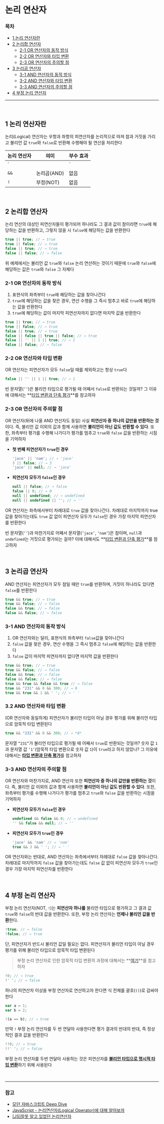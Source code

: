 # 논리 연산자

### 목차

- [1 논리 연산자란](#1-논리-연산자란)
- [2 논리합 연산자](#2-논리합-연산자)
  - [2-1 OR 연산자의 동작 방식](#2-1-OR-연산자의-동작-방식)
  - [2-2 OR 연산자와 타입 변환](#2-2-OR-연산자와-타입-변환)
  - [2-3 OR 연산자의 주의할 점](#2-3-OR-연산자의-주의할-점)
- [3 논리곱 연산자](#3-논리곱-연산자)
  - [3-1 AND 연산자의 동작 방식](#2-1-AND-연산자의-동작-방식)
  - [3-2 AND 연산자와 타입 변환](#3-2-AND-연산자와-타입-변환)
  - [3-3 AND 연산자의 주의할 점](#3-3-AND-연산자의-주의할-점)
- [4 부정 논리 연산자](#4-부정-논리-연산자)

***

<br>

## 1 논리 연산자란

논리(Logical) 연산자는 우항과 좌항의 피연산자를 논리적으로 따져 참과 거짓을 가리고 불리언 값 `true`와 `false`로 반환해 수행해야 될 연산을 처리한다

| 논리 연산자 | 의미        | 부수 효과 |
| ----------- | ----------- | --------- |
| `||`        | 논리합(OR)  | 없음      |
| `&&`        | 논리곱(AND) | 없음      |
| `!`         | 부정(NOT)   | 없음      |

<br>

## 2 논리합 연산자

논리 연산의 대상인 피연산자들이 평가되어 하나라도 그 결과 값이 참이라면 `true`에 해당하는 값을 반환하고, 그렇지 않을 시 `false`에 해당하는 값을 반환한다

```jsx
true || true; // → true
true || false; // → true
false || true; // → true
false || false; // → false
```

위 예제에서는 불리언 값 `true`와 `false` 논리 연산하는 것이기 때문에 `true`와 `false`에 해당하는 값은 `true`와 `false` 그 자체다

### 2-1 OR 연산자의 동작 방식

1. 표현식의 좌측부터 `true`에 해당하는 값을 찾아나간다
2. `true`에 해당하는 값을 찾은 경우, 연산 수행을 그 즉시 멈추고 바로 `true`에 해당하는 값을 반환한다
3. `true`에 해당하는 값이 마지막 피연산자까지 없다면 마지막 값을 반환한다

```jsx
true || true; // → true
true || false; // → true
false || true; // → true
false || false || true || false; // → true
false || '' || 1 || true; // → 1
false || false; // → false
```

### 2-2 OR 연산자와 타입 변환

OR 연산자는 피연산자가 모두 `false`일 때를 제외하고는 항상 `true`다

```jsx
false || '' || 1 || true; // → 1
```

빈 문자열(`’’`)은 불리언 타입으로 평가될 때 어째서 `false`로 반환되는 것일까? 그 이유에 대해서는 **[타입 변환과 단축 평가]()**를 참고하자

### 2-3 OR 연산자의 주의할 점

OR 연산자(뒤에 나올 AND 연산자도 동일) 사실 **피연산자 중 하나의 값만을 반환하는 것**이다. 즉, 불리언 값 이외의 값과 함께 사용하면 **불리언이 아닌 값도 반환할 수 있다**. 또한, 좌측부터 평가를 수행해 나가다가 평가를 멈추고 `true`와 `false` 값을 반환하는 시점을 기억하자

- **첫 번째 피연산자가 `true`인 경우**

  ```javascript
  'jace' || 'nam'; // → 'jace'
  3 || false; // → 3
  'jace' || null; // → 'jace'
  ```

- **피연산자 모두가 `false`인 경우**

  ```javascript
  null || false; // → false
  false || 0; // → 0
  null || undefined; // → undefined	
  null || undefined || ''; // → ''
  ```

OR 연산자는 좌측에서부터 차례대로 `true` 값을 찾아나간다. 차례대로 마지막까지 true 값을 찾아가는데도 `true` 값 없이 피연산자 모두가 `false`인 경우 가장 마지막 피연산자를 반환한다

빈 문자열(`’’`)과 마찬가지로 어째서 문자열(`’jace’`, `‘nam’`)은 참이며, `null`과 `undefined`는 거짓으로 평가되는 걸까? 이에 대해서도 **[타입 변환과 단축 평가]()**를 참고하자

<br>

## 3 논리곱 연산자

AND 연산자는 피연산자가 모두 참일 때만 `true`를 반환하며, 거짓이 하나라도 있다면 `false`를 반환한다

```jsx
true && true; // → true
true && false; // → false
false && true; // → false
false && false; // → false
```

### 3-1 AND 연산자의 동작 방식

1. OR 연산자와는 달리, 표현식의 좌측부터 `false`값을 찾아나간다
2. `false` 값을 찾은 경우, 연산 수행을 그 즉시 멈추고 `false`에 해당하는 값을 반환한다
3. `false` 값이 마지막 피연자까지 없다면 마지막 값을 반환한다

```jsx
true && true; // → true
true && false; // → false
false && true; // → false
false && false; // → false
true && true && false && true // → false
true && "231" && 0 && 300; // → 0
true && true && 1 && ' '; // → ' ' 
```

### 3.2 AND 연산자와 타입 변환

(OR 연산자와 동일하게) 피연산자가 불리언 타입이 아닐 경우 평가를 위해 불리언 타입으로 암묵적 타입 변환된다

```jsx
true && "231" && 0 && 300; // → *0*
```

문자열 `“231”`가 불리언 타입으로 평가될 때 어째서 `true`로 반환되는 것일까? 숫자 값 `1`과 문자열 값 `‘1’`(암묵적 타입 변환으로 숫자 값 `1`)이 `true`라고 하지 않았나? 그 이유에 대해서는 [**타입 변환과 단축 평가**](https://www.notion.so/d52133051411406f81e5f841bc5d7933)를 참고하자

### 3-3 AND 연산자의 주의할 점

OR 연산자와 마찬가지로, AND 연산자  또한 **피연산자 중 하나의 값만을 반환하는 것**이다. 즉, 불리언 값 이외의 값과 함께 사용하면 **불리언이 아닌 값도 반환할 수 있다**. 또한, 좌측부터 평가를 수행해 나가다가 평가를 멈추고 `true`와 `false` 값을 반환하는 시점을 기억하자

- **피연산자 모두가 `false`인 경우**

  ```javascript
  undefined && false && 0; // → undefined
  '' && false && null; // → ''
  ```

- **피연산자 모두가 `true`인 경우**

  ```javascript
  'jace' && 'nam' // → 'nam'
  true && 3 && ' '; // → ' '
  ```

OR 연산자와는 반대로, AND 연산자는 좌측에서부터 차례대로 `false` 값을 찾아나간다. 차례대로 마지막까지 `false` 값을 찾아가는데도 `false` 값 없이 피연산자 모두가 `true`인 경우 가장 마지막 피연산자를 반환한다

<br>

## 4 부정 논리 연산자

부정 논리 연산자(NOT, `!`)는 **피연산자 하나를** 불리언 타입으로 평가하고 그 결과 값 `true`와 `false`의 반대 값을 반환한다. 또한, 부정 논리 연산자는 **언제나 불리언 값을 반환**한다.

```jsx
!true; // → false
!false; // → true
```

단, 피연산자가 반드시 불리언 값일 필요는 없다. 피연산자가 불리언 타입이 아닐 경우 평가를 위해 불리언 타입으로 암묵적 타입 변환된다

> 부정 논리 연산자로 인한 암묵적 타입 변환의 과정에 대해서는 **[여기]()**를 참고하자

```jsx
!0; // → true
!' '; // → false
```

하나의 피연산자 이상을 부정 연산자로 연산하고자 한다면 식 전체를 괄호(`()`)로 감싸야 한다

```jsx
var a = 1; 
var b = 2;

!(a == b); // → true
```

만약 `!` 부정 논리 연산자를 두 번 연달아 사용한다면 평가 결과의 반대의 반대, 즉 정상적인 결과 값을 반환한다

```jsx
!!0; // → true
!!' '; // → false
```

부정 논리 연산자를 두번 연달아 사용하는 것은 피연산자를 [**불리언 타입으로 명시적 타입 변환**]()하기 위해 사용된다

<br>

***

### 참고

- [모던 자바스크립트 Deep Dive](http://www.yes24.com/Product/Goods/92742567)
- [JavaScript - 논리연산자(Logical Operator)에 대해 알아보자](https://velog.io/@surim014/웹을-움직이는-근육-JavaScript란-무엇인가-part-5-Logical-Operator)
- [[JS]잘못 알고 있었던 논리연산자](https://velog.io/@proshy/JS잘못-알고-있었던-논리연산자)